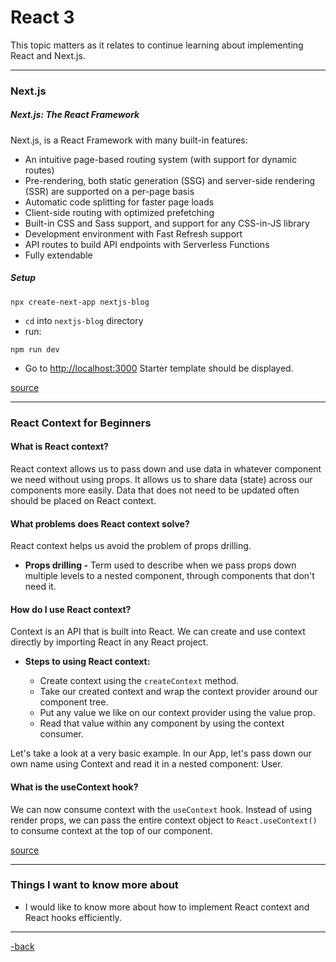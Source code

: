 # React 3

This topic matters as it relates to continue learning about implementing React and Next.js.

---

### Next.js

##### Next.js: The React Framework

Next.js, is a React Framework with many built-in features:

* An intuitive page-based routing system (with support for dynamic routes)
* Pre-rendering, both static generation (SSG) and server-side rendering (SSR) are supported on a per-page basis
* Automatic code splitting for faster page loads
* Client-side routing with optimized prefetching
* Built-in CSS and Sass support, and support for any CSS-in-JS library
* Development environment with Fast Refresh support
* API routes to build API endpoints with Serverless Functions
* Fully extendable

##### Setup

```commandline
npx create-next-app nextjs-blog
```
* `cd` into `nextjs-blog` directory
* run:

```commandline
npm run dev
```

* Go to [http://localhost:3000](http://localhost:3000) Starter template should be displayed.

[source](https://nextjs.org/learn/basics/create-nextjs-app)

---

### React Context for Beginners

#### What is React context?

React context allows us to pass down and use data in whatever component we need without using props. It allows us to share data (state) across our components more easily. Data that does not need to be updated often should be placed on React context.

#### What problems does React context solve?

React context helps us avoid the problem of props drilling.

* **Props drilling -** Term used to describe when we pass props down multiple levels to a nested component, through components that don't need it.

#### How do I use React context?

Context is an API that is built into React. We can create and use context directly by importing React in any React project.

* **Steps to using React context:**

  * Create context using the `createContext` method.
  * Take our created context and wrap the context provider around our component tree.
  * Put any value we like on our context provider using the value prop.
  * Read that value within any component by using the context consumer.

Let's take a look at a very basic example. In our App, let's pass down our own name using Context and read it in a nested component: User.

#### What is the useContext hook?

We can now consume context with the `useContext` hook. Instead of using render props, we can pass the entire context object to `React.useContext()` to consume context at the top of our component.

[source](https://www.freecodecamp.org/news/react-context-for-beginners/)

---

### Things I want to know more about

- I would like to know more about how to implement React context and React hooks efficiently.

---

[-back](https://alexriverau.github.io/reading-notes/code401)
